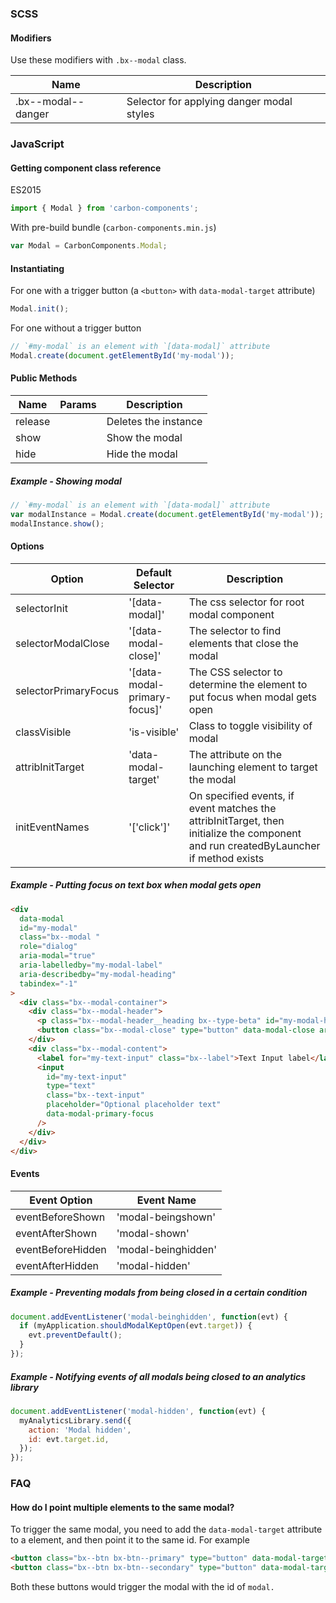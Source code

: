 ### SCSS

#### Modifiers

Use these modifiers with `.bx--modal` class.

| Name               | Description                               |
| ------------------ | ----------------------------------------- |
| .bx--modal--danger | Selector for applying danger modal styles |

### JavaScript

#### Getting component class reference

ES2015

```javascript
import { Modal } from 'carbon-components';
```

With pre-build bundle (`carbon-components.min.js`)

```javascript
var Modal = CarbonComponents.Modal;
```

#### Instantiating

For one with a trigger button (a `<button>` with `data-modal-target` attribute)

```javascript
Modal.init();
```

For one without a trigger button

```javascript
// `#my-modal` is an element with `[data-modal]` attribute
Modal.create(document.getElementById('my-modal'));
```

#### Public Methods

| Name    | Params | Description          |
| ------- | ------ | -------------------- |
| release |        | Deletes the instance |
| show    |        | Show the modal       |
| hide    |        | Hide the modal       |

##### Example - Showing modal

```javascript
// `#my-modal` is an element with `[data-modal]` attribute
var modalInstance = Modal.create(document.getElementById('my-modal'));
modalInstance.show();
```

#### Options

| Option               | Default Selector             | Description                                                                                                                          |
| -------------------- | ---------------------------- | ------------------------------------------------------------------------------------------------------------------------------------ |
| selectorInit         | '[data-modal]'               | The css selector for root modal component                                                                                            |
| selectorModalClose   | '[data-modal-close]'         | The selector to find elements that close the modal                                                                                   |
| selectorPrimaryFocus | '[data-modal-primary-focus]' | The CSS selector to determine the element to put focus when modal gets open                                                          |
| classVisible         | 'is-visible'                 | Class to toggle visibility of modal                                                                                                  |
| attribInitTarget     | 'data-modal-target'          | The attribute on the launching element to target the modal                                                                           |
| initEventNames       | '['click']'                  | On specified events, if event matches the attribInitTarget, then initialize the component and run createdByLauncher if method exists |

##### Example - Putting focus on text box when modal gets open

```html
<div
  data-modal
  id="my-modal"
  class="bx--modal "
  role="dialog"
  aria-modal="true"
  aria-labelledby="my-modal-label"
  aria-describedby="my-modal-heading"
  tabindex="-1"
>
  <div class="bx--modal-container">
    <div class="bx--modal-header">
      <p class="bx--modal-header__heading bx--type-beta" id="my-modal-heading">Modal heading</p>
      <button class="bx--modal-close" type="button" data-modal-close aria-label="close modal">(The close button image)</button>
    </div>
    <div class="bx--modal-content">
      <label for="my-text-input" class="bx--label">Text Input label</label>
      <input
        id="my-text-input"
        type="text"
        class="bx--text-input"
        placeholder="Optional placeholder text"
        data-modal-primary-focus
      />
    </div>
  </div>
</div>
```

#### Events

| Event Option      | Event Name          |
| ----------------- | ------------------- |
| eventBeforeShown  | 'modal-beingshown'  |
| eventAfterShown   | 'modal-shown'       |
| eventBeforeHidden | 'modal-beinghidden' |
| eventAfterHidden  | 'modal-hidden'      |

##### Example - Preventing modals from being closed in a certain condition

```javascript
document.addEventListener('modal-beinghidden', function(evt) {
  if (myApplication.shouldModalKeptOpen(evt.target)) {
    evt.preventDefault();
  }
});
```

##### Example - Notifying events of all modals being closed to an analytics library

```javascript
document.addEventListener('modal-hidden', function(evt) {
  myAnalyticsLibrary.send({
    action: 'Modal hidden',
    id: evt.target.id,
  });
});
```

### FAQ

#### How do I point multiple elements to the same modal?

To trigger the same modal, you need to add the `data-modal-target` attribute to a element, and then point it to the same id. For example

```html
<button class="bx--btn bx-btn--primary" type="button" data-modal-target="#modal">A button</button>
<button class="bx--btn bx-btn--secondary" type="button" data-modal-target="#modal">Another button</button>
```

Both these buttons would trigger the modal with the id of `modal.`
